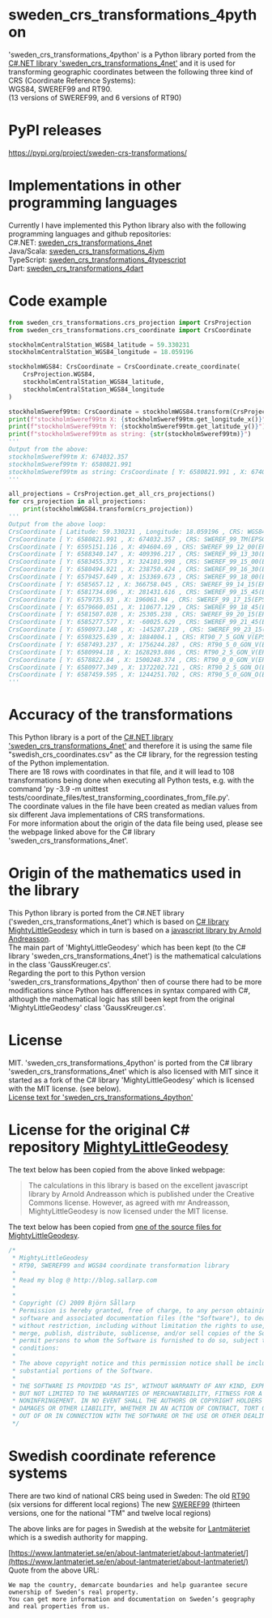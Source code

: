 # sweden_crs_transformations_4python
'sweden_crs_transformations_4python' is a Python library ported from the
[C#.NET library 'sweden_crs_transformations_4net'](https://github.com/TomasJohansson/sweden_crs_transformations_4net/) and it is used for transforming geographic coordinates between the following three kind of CRS (Coordinate Reference Systems):  
WGS84, SWEREF99 and RT90.  
(13 versions of SWEREF99, and 6 versions of RT90)

# PyPI releases
https://pypi.org/project/sweden-crs-transformations/

# Implementations in other programming languages  
Currently I have implemented this Python library also with the following programming languages and github repositories:  
C#.NET: [sweden_crs_transformations_4net](https://github.com/TomasJohansson/sweden_crs_transformations_4net)  
Java/Scala: [sweden_crs_transformations_4jvm](https://github.com/TomasJohansson/sweden_crs_transformations_4jvm)  
TypeScript: [sweden_crs_transformations_4typescript](https://github.com/TomasJohansson/sweden_crs_transformations_4typescript)  
Dart: [sweden_crs_transformations_4dart](https://github.com/TomasJohansson/sweden_crs_transformations_4dart)  

# Code example
```python
from sweden_crs_transformations.crs_projection import CrsProjection
from sweden_crs_transformations.crs_coordinate import CrsCoordinate

stockholmCentralStation_WGS84_latitude = 59.330231
stockholmCentralStation_WGS84_longitude = 18.059196

stockholmWGS84: CrsCoordinate = CrsCoordinate.create_coordinate(
    CrsProjection.WGS84,
    stockholmCentralStation_WGS84_latitude,
    stockholmCentralStation_WGS84_longitude
)

stockholmSweref99tm: CrsCoordinate = stockholmWGS84.transform(CrsProjection.SWEREF_99_TM)
print(f"stockholmSweref99tm X: {stockholmSweref99tm.get_longitude_x()}")  # Python 3.6+
print(f"stockholmSweref99tm Y: {stockholmSweref99tm.get_latitude_y()}")
print(f"stockholmSweref99tm as string: {str(stockholmSweref99tm)}")
'''
Output from the above:
stockholmSweref99tm X: 674032.357
stockholmSweref99tm Y: 6580821.991
stockholmSweref99tm as string: CrsCoordinate [ Y: 6580821.991 , X: 674032.357 , CRS: SWEREF_99_TM(EPSG:3006) ]
'''

all_projections = CrsProjection.get_all_crs_projections()
for crs_projection in all_projections:
    print(stockholmWGS84.transform(crs_projection))
'''
Output from the above loop:
CrsCoordinate [ Latitude: 59.330231 , Longitude: 18.059196 , CRS: WGS84(EPSG:4326) ]
CrsCoordinate [ Y: 6580821.991 , X: 674032.357 , CRS: SWEREF_99_TM(EPSG:3006) ]
CrsCoordinate [ Y: 6595151.116 , X: 494604.69 , CRS: SWEREF_99_12_00(EPSG:3007) ]
CrsCoordinate [ Y: 6588340.147 , X: 409396.217 , CRS: SWEREF_99_13_30(EPSG:3008) ]
CrsCoordinate [ Y: 6583455.373 , X: 324101.998 , CRS: SWEREF_99_15_00(EPSG:3009) ]
CrsCoordinate [ Y: 6580494.921 , X: 238750.424 , CRS: SWEREF_99_16_30(EPSG:3010) ]
CrsCoordinate [ Y: 6579457.649 , X: 153369.673 , CRS: SWEREF_99_18_00(EPSG:3011) ]
CrsCoordinate [ Y: 6585657.12 , X: 366758.045 , CRS: SWEREF_99_14_15(EPSG:3012) ]
CrsCoordinate [ Y: 6581734.696 , X: 281431.616 , CRS: SWEREF_99_15_45(EPSG:3013) ]
CrsCoordinate [ Y: 6579735.93 , X: 196061.94 , CRS: SWEREF_99_17_15(EPSG:3014) ]
CrsCoordinate [ Y: 6579660.051 , X: 110677.129 , CRS: SWEREF_99_18_45(EPSG:3015) ]
CrsCoordinate [ Y: 6581507.028 , X: 25305.238 , CRS: SWEREF_99_20_15(EPSG:3016) ]
CrsCoordinate [ Y: 6585277.577 , X: -60025.629 , CRS: SWEREF_99_21_45(EPSG:3017) ]
CrsCoordinate [ Y: 6590973.148 , X: -145287.219 , CRS: SWEREF_99_23_15(EPSG:3018) ]
CrsCoordinate [ Y: 6598325.639 , X: 1884004.1 , CRS: RT90_7_5_GON_V(EPSG:3019) ]
CrsCoordinate [ Y: 6587493.237 , X: 1756244.287 , CRS: RT90_5_0_GON_V(EPSG:3020) ]
CrsCoordinate [ Y: 6580994.18 , X: 1628293.886 , CRS: RT90_2_5_GON_V(EPSG:3021) ]
CrsCoordinate [ Y: 6578822.84 , X: 1500248.374 , CRS: RT90_0_0_GON_V(EPSG:3022) ]
CrsCoordinate [ Y: 6580977.349 , X: 1372202.721 , CRS: RT90_2_5_GON_O(EPSG:3023) ]
CrsCoordinate [ Y: 6587459.595 , X: 1244251.702 , CRS: RT90_5_0_GON_O(EPSG:3024) ]
'''
```

# Accuracy of the transformations

This Python library is a port of the [C#.NET library 'sweden_crs_transformations_4net'](https://github.com/TomasJohansson/sweden_crs_transformations_4net/) and therefore it is using the same file "swedish_crs_coordinates.csv" as the C# library, for the regression testing of the Python implementation.  
There are 18 rows with coordinates in that file, and it will lead to 108 transformations being done when executing all Python tests, e.g. with the command 'py -3.9 -m unittest tests/coordinate_files/test_transforming_coordinates_from_file.py'.  
The coordinate values in the file have been created as median values from six different Java implementations of CRS transformations.  
For more information about the origin of the data file being used, please see the webpage linked above for the C# library 'sweden_crs_transformations_4net'.

# Origin of the mathematics used in the library

This Python library is ported from the C#.NET library ('sweden_crs_transformations_4net') which is based on [C# library MightyLittleGeodesy](https://github.com/bjornsallarp/MightyLittleGeodesy/) which in turn is based on a [javascript library by Arnold Andreasson](https://latlong.mellifica.se/).  
The main part of 'MightyLittleGeodesy' which has been kept (to the C# library 'sweden_crs_transformations_4net') is the mathematical calculations in the class 'GaussKreuger.cs'.  
Regarding the port to this Python version 'sweden_crs_transformations_4python' then of course there had to be more modifications since Python has differences in syntax compared with C#, although
the mathematical logic has still been kept from the original 'MightyLittleGeodesy' class 'GaussKreuger.cs'.


# License

MIT.
'sweden_crs_transformations_4python' is ported from the C# library 'sweden_crs_transformations_4net'
which is also licensed with MIT since it started as a fork of the C# library 'MightyLittleGeodesy' which is licensed with the MIT license. (see below).  
[License text for 'sweden_crs_transformations_4python'](https://github.com/TomasJohansson/sweden_crs_transformations_4python/blob/python_SwedenCrsTransformations/LICENSE)

# License for the original C# repository [MightyLittleGeodesy](https://github.com/bjornsallarp/MightyLittleGeodesy/)

The text below has been copied from the above linked webpage:
> The calculations in this library is based on the excellent javascript library by Arnold Andreasson which is published under the Creative Commons license. However, as agreed with mr Andreasson, MightyLittleGeodesy is now licensed under the MIT license.

The text below has been copied from [one of the source files for MightyLittleGeodesy](https://github.com/bjornsallarp/MightyLittleGeodesy/blob/83491fc6e7454f5d90d792610b317eca7a332334/MightyLittleGeodesy/Classes/GaussKreuger.cs).
```C#
/*
 * MightyLittleGeodesy
 * RT90, SWEREF99 and WGS84 coordinate transformation library
 *
 * Read my blog @ http://blog.sallarp.com
 *
 *
 * Copyright (C) 2009 Björn Sållarp
 * Permission is hereby granted, free of charge, to any person obtaining a copy of this
 * software and associated documentation files (the "Software"), to deal in the Software
 * without restriction, including without limitation the rights to use, copy, modify,
 * merge, publish, distribute, sublicense, and/or sell copies of the Software, and to
 * permit persons to whom the Software is furnished to do so, subject to the following
 * conditions:
 *
 * The above copyright notice and this permission notice shall be included in all copies or
 * substantial portions of the Software.
 *
 * THE SOFTWARE IS PROVIDED "AS IS", WITHOUT WARRANTY OF ANY KIND, EXPRESS OR IMPLIED, INCLUDING
 * BUT NOT LIMITED TO THE WARRANTIES OF MERCHANTABILITY, FITNESS FOR A PARTICULAR PURPOSE AND
 * NONINFRINGEMENT. IN NO EVENT SHALL THE AUTHORS OR COPYRIGHT HOLDERS BE LIABLE FOR ANY CLAIM,
 * DAMAGES OR OTHER LIABILITY, WHETHER IN AN ACTION OF CONTRACT, TORT OR OTHERWISE, ARISING FROM,
 * OUT OF OR IN CONNECTION WITH THE SOFTWARE OR THE USE OR OTHER DEALINGS IN THE SOFTWARE.
 */
 ```
# Swedish coordinate reference systems
There are two kind of national CRS being used in Sweden:
The old [RT90](https://www.lantmateriet.se/sv/Kartor-och-geografisk-information/gps-geodesi-och-swepos/Referenssystem/Tvadimensionella-system/RT-90/) (six versions for different local regions)
The new [SWEREF99](https://www.lantmateriet.se/sv/Kartor-och-geografisk-information/gps-geodesi-och-swepos/referenssystem/tvadimensionella-system/sweref-99-projektioner/) (thirteen versions, one for the national "TM" and twelve local regions)

The above links are for pages in Swedish at the website for [Lantmäteriet](https://en.wikipedia.org/wiki/Lantm%C3%A4teriet) which is a swedish authority for mapping.

[https://www.lantmateriet.se/en/about-lantmateriet/about-lantmateriet/](https://www.lantmateriet.se/en/about-lantmateriet/about-lantmateriet/)
Quote from the above URL:
```Text
We map the country, demarcate boundaries and help guarantee secure ownership of Sweden’s real property.
You can get more information and documentation on Sweden’s geography and real properties from us.
```
